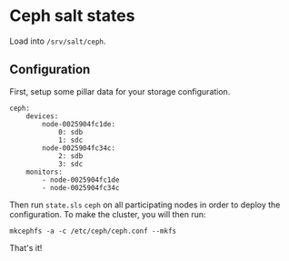 Ceph salt states
================

Load into `/srv/salt/ceph`.

Configuration
--------------

First, setup some pillar data for your storage configuration.

    ceph:
        devices:
            node-0025904fc1de:
                0: sdb
                1: sdc
            node-0025904fc34c:
                2: sdb
                3: sdc
        monitors:
            - node-0025904fc1de
            - node-0025904fc34c

Then run `state.sls` `ceph` on all participating nodes in order to
deploy the configuration.  To make the cluster, you will then run:

    mkcephfs -a -c /etc/ceph/ceph.conf --mkfs

That's it!
